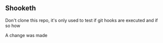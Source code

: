 ## Shooketh

Don't clone this repo, it's only used to test if git hooks are executed and if so how

A change was made
